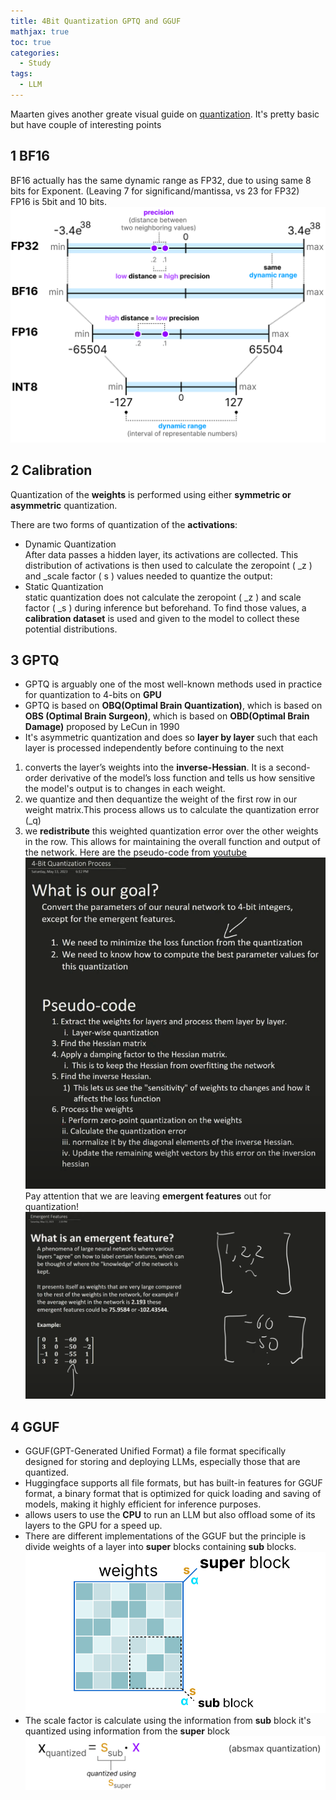 ```yaml
---
title: 4Bit Quantization GPTQ and GGUF
mathjax: true
toc: true
categories:
  - Study
tags:
  - LLM
---
```


Maarten gives another greate visual guide on [quantization](https://www.maartengrootendorst.com/blog/quantization/). It's pretty basic but have couple of interesting points

## 1 BF16
BF16 actually has the same dynamic range as FP32, due to using same 8 bits for Exponent. (Leaving 7 for significand/mantissa, vs 23 for FP32)   
FP16 is 5bit and 10 bits. 
![Alt text](/assets/images/2025/25-04-21-4bitquant_files/bf16.png)

## 2 Calibration
Quantization of the **weights** is performed using either **symmetric or asymmetric** quantization.

There are two forms of quantization of the **activations**:
- Dynamic Quantization  
After data passes a hidden layer, its activations are collected. This distribution of activations is then used to calculate the zeropoint ( _z ) and _scale factor ( s ) values needed to quantize the output:
- Static Quantization  
static quantization does not calculate the zeropoint ( _z ) and scale factor ( _s ) during inference but beforehand.
To find those values, a **calibration dataset** is used and given to the model to collect these potential distributions.

## 3 GPTQ
- GPTQ is arguably one of the most well-known methods used in practice for quantization to 4-bits on **GPU**
- GPTQ is based on **OBQ(Optimal Brain Quantization)**, which is based on **OBS (Optimal Brain Surgeon)**, which is based on **OBD(Optimal Brain Damage)** proposed by LeCun in 1990
- It's asymmetric quantization and does so **layer by layer** such that each layer is processed independently before continuing to the next
1. converts the layer’s weights into the **inverse-Hessian**. It is a second-order derivative of the model’s loss function and tells us how sensitive the model's output is to changes in each weight. 
2. we quantize and then dequantize the weight of the first row in our weight matrix.This process allows us to calculate the quantization error (_q) 
3. we **redistribute** this weighted quantization error over the other weights in the row. This allows for maintaining the overall function and output of the network.
Here are the pseudo-code from [youtube](https://www.youtube.com/watch?v=mii-xFaPCrA)
![Alt text](/assets/images/2025/25-04-21-4bitquant_files/gptq.png)
Pay attention that we are leaving **emergent features** out for quantization!
![Alt text](/assets/images/2025/25-04-21-4bitquant_files/emergent.png)

## 4 GGUF
- GGUF(GPT-Generated Unified Format) a file format specifically designed for storing and deploying LLMs, especially those that are quantized. 
- Huggingface supports all file formats, but has built-in features for GGUF format, a binary format that is optimized for quick loading and saving of models, making it highly efficient for inference purposes.  
- allows users to use the **CPU** to run an LLM but also offload some of its layers to the GPU for a speed up.
- There are different implementations of the GGUF but the principle is divide weights of a layer into **super** blocks containing **sub** blocks.
![Alt text](/assets/images/2025/25-04-21-4bitquant_files/supersub.png)
- The scale factor is calculate using the information from **sub** block it's quantized using information from the **super** block
![Alt text](/assets/images/2025/25-04-21-4bitquant_files/gguf.png)





